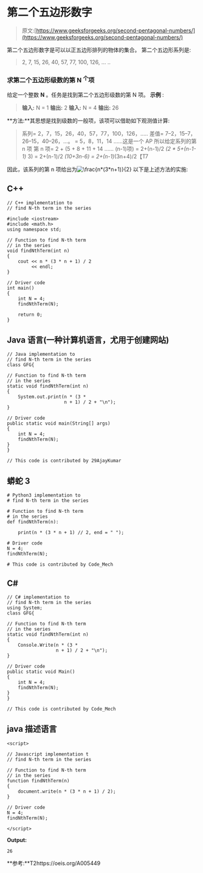 # 第二个五边形数字

> 原文:[https://www.geeksforgeeks.org/second-pentagonal-numbers/](https://www.geeksforgeeks.org/second-pentagonal-numbers/)

第二个五边形数字是可以以正五边形排列的物体的集合。
第二个五边形系列是:

> 2, 7, 15, 26, 40, 57, 77, 100, 126, … ..

### 求第二个五边形级数的第 N <sup>个</sup>项

给定一个整数 **N** 。任务是找到第二个五边形级数的第 N 项。
**示例** :

> **输入:** N = 1
> **输出:** 2
> **输入:** N = 4
> **输出:** 26

**方法:**其思想是找到级数的一般项，该项可以借助如下观测值计算:

> 系列= 2，7，15，26，40，57，77，100，126，…..
> 差值= 7–2，15–7，26–15，40–26，…。
> = 5，8，11，14 ……这是一个 AP
> 所以给定系列的第 n 项
> 第 n 项= 2 + (5 + 8 + 11 + 14 …… (n-1)项)
> = 2+(n-1)/2 *(2 * 5+(n-1-1)* 3)
> = 2+(n-1)/2 *(10+3n-6)
> = 2+(n-1)*(3n+4)/2【T7

因此，该系列的第 n 项给出为![\frac{n*(3*n+1)}{2}  ](img/4f5e0dc3a911925f624f3d4d51999f6a.png "Rendered by QuickLaTeX.com")
以下是上述方法的实施:

## C++

```
// C++ implementation to
// find N-th term in the series

#include <iostream>
#include <math.h>
using namespace std;

// Function to find N-th term
// in the series
void findNthTerm(int n)
{
    cout << n * (3 * n + 1) / 2
         << endl;
}

// Driver code
int main()
{
    int N = 4;
    findNthTerm(N);

    return 0;
}
```

## Java 语言(一种计算机语言，尤用于创建网站)

```
// Java implementation to
// find N-th term in the series
class GFG{

// Function to find N-th term
// in the series
static void findNthTerm(int n)
{
    System.out.print(n * (3 *
                     n + 1) / 2 + "\n");
}

// Driver code
public static void main(String[] args)
{
    int N = 4;
    findNthTerm(N);
}
}

// This code is contributed by 29AjayKumar
```

## 蟒蛇 3

```
# Python3 implementation to
# find N-th term in the series

# Function to find N-th term
# in the series
def findNthTerm(n):

    print(n * (3 * n + 1) // 2, end = " ");

# Driver code
N = 4;
findNthTerm(N);

# This code is contributed by Code_Mech
```

## C#

```
// C# implementation to
// find N-th term in the series
using System;
class GFG{

// Function to find N-th term
// in the series
static void findNthTerm(int n)
{
    Console.Write(n * (3 *
                  n + 1) / 2 + "\n");
}

// Driver code
public static void Main()
{
    int N = 4;
    findNthTerm(N);
}
}

// This code is contributed by Code_Mech
```

## java 描述语言

```
<script>

// Javascript implementation t
// find N-th term in the series

// Function to find N-th term
// in the series
function findNthTerm(n)
{
    document.write(n * (3 * n + 1) / 2);
}

// Driver code
N = 4;
findNthTerm(N);

</script>
```

**Output:** 

```
26
```

**参考:**T2https://oeis.org/A005449